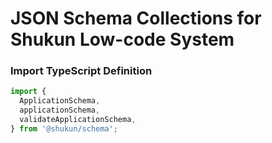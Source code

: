 # JSON Schema Collections for Shukun Low-code System

### Import TypeScript Definition

```typescript
import {
  ApplicationSchema,
  applicationSchema,
  validateApplicationSchema,
} from '@shukun/schema';
```
